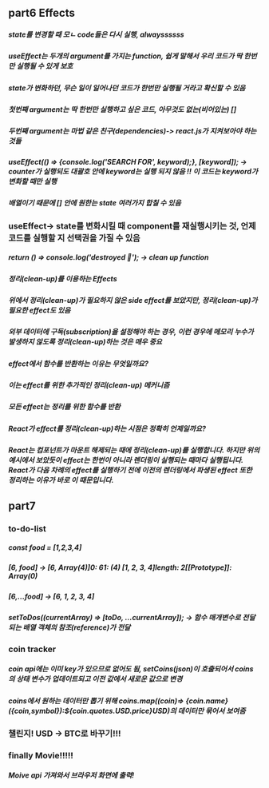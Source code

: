 ## part6 Effects

##### state를 변경할 때 모ㄴ code들은 다시 실행, alwayssssss

##### useEffect는 두개의 argument를 가지는 function, 쉽게 말해서 우리 코드가 딱 한번만 실행될 수 있게 보호

##### state가 변화하던, 무슨 일이 일어나던 코드가 한번만 실행될 거라고 확신할 수 있음

##### 첫번째 argument는 딱 한번만 실행하고 싶은 코드, 아무것도 없는(비어있는) []

##### 두번째 argument는 마법 같은 친구(dependencies)-> react.js가 지켜보아야 하는 것들

##### useEffect(() => {console.log('SEARCH FOR', keyword);}, [keyword]); -> counter가 실행되도 대괄호 안에 keyword는 실행 되지 않음 !! 이 코드는 keyword가 변화할 때만 실행

##### 배열이기 때문에 [] 안에 원한는 state 여러가지 합칠 수 있음

### useEffect-> state를 변화시킬 때 component를 재실행시키는 것, 언제 코드를 실행할 지 선택권을 가질 수 있음

##### return () => console.log('destroyed 🥲'); -> clean up function

##### 정리(clean-up)를 이용하는 Effects

##### 위에서 정리(clean-up)가 필요하지 않은 side effect를 보았지만, 정리(clean-up)가 필요한 effect도 있음

##### 외부 데이터에 구독(subscription)을 설정해야 하는 경우, 이런 경우에 메모리 누수가 발생하지 않도록 정리(clean-up)하는 것은 매우 중요

##### effect에서 함수를 반환하는 이유는 무엇일까요?

##### 이는 effect를 위한 추가적인 정리(clean-up) 메커니즘

##### 모든 effect는 정리를 위한 함수를 반환

##### React가 effect를 정리(clean-up)하는 시점은 정확히 언제일까요?

##### React는 컴포넌트가 마운트 해제되는 때에 정리(clean-up)를 실행합니다. 하지만 위의 예시에서 보았듯이 effect는 한번이 아니라 렌더링이 실행되는 때마다 실행됩니다. React가 다음 차례의 effect를 실행하기 전에 이전의 렌더링에서 파생된 effect 또한 정리하는 이유가 바로 이 때문입니다.

## part7

### to-do-list

##### const food = [1,2,3,4]

##### [6, food] -> [6, Array(4)]0: 61: (4) [1, 2, 3, 4]length: 2[[Prototype]]: Array(0)

##### [6,...food] -> [6, 1, 2, 3, 4]

##### setToDos((currentArray) => [toDo, ...currentArray]); -> 함수 매개변수로 전달되는 배열 객체의 참조(reference)가 전달

### coin tracker 
##### coin api에는 이미 key가 있으므로 없어도 됨, setCoins(json)이 호출되어서 coins의 상태 변수가 업데이트되고 이전 값에서 새로운 값으로 변경
##### coins에서 원하는 데이터만 뽑기 위해 coins.map((coin)=> {coin.name} ({coin,symbol}):${coin.quotes.USD.price}USD)의 데이터만 묶어서 보여줌 
### 챌린지! USD -> BTC로 바꾸기!!!

### finally Movie!!!!!
##### Moive api 가져와서 브라우저 화면에 출력! 

